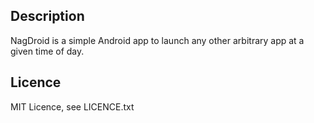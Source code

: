 Description
-----------

NagDroid is a simple Android app to launch any other arbitrary app at a given time of day.

Licence
-------

MIT Licence, see LICENCE.txt
